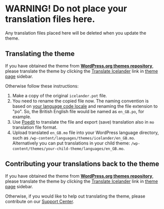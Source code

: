 # WARNING! Do not place your translation files here.

Any translation files placed here will be deleted when you update the theme.


## Translating the theme

If you have obtained the theme from **[WordPress.org themes repository](https://wordpress.org/themes/author/webmandesign/)**, please translate the theme by clicking the [Translate Icelander](https://translate.wordpress.org/projects/wp-themes/icelander) link in [theme page](https://wordpress.org/themes/icelander/) sidebar.

Otherwise follow these instructions:

1. Make a copy of the original `icelander.pot` file.
2. You need to rename the copied file now. The naming convention is based on [your language code locale](https://translate.wordpress.org/) and renaming the file extension to "po". So, the British English file would be named as `en_GB.po`, for example.
3. Use [Poedit](http://www.poedit.net/) to translate the file and export (save) translation also in `mo` translation file format.
4. Upload translated `en_GB.mo` file into your WordPress language directory, such as `/wp-content/languages/themes/icelander/en_GB.mo`. Alternatively you can put translations in your child theme: `/wp-content/themes/your-child-theme/languages/en_GB.mo`.


## Contributing your translations back to the theme

If you have obtained the theme from **[WordPress.org themes repository](https://wordpress.org/themes/author/webmandesign/)**, please translate the theme by clicking the [Translate Icelander](https://translate.wordpress.org/projects/wp-themes/icelander) link in [theme page](https://wordpress.org/themes/icelander/) sidebar.

Otherwise, if you would like to help out translating the theme, please contribute on our [Support Center](https://www.webmandesign.eu/reference/#links-support).
